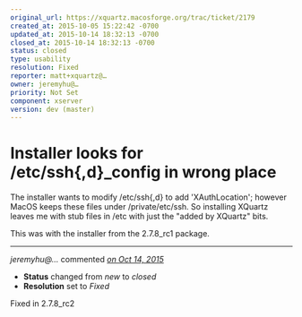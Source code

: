 ```yaml
---
original_url: https://xquartz.macosforge.org/trac/ticket/2179
created_at: 2015-10-05 15:22:42 -0700
updated_at: 2015-10-14 18:32:13 -0700
closed_at: 2015-10-14 18:32:13 -0700
status: closed
type: usability
resolution: Fixed
reporter: matt+xquartz@…
owner: jeremyhu@…
priority: Not Set
component: xserver
version: dev (master)
---
```


Installer looks for /etc/ssh{,d}\_config in wrong place
=======================================================


The installer wants to modify /etc/ssh{,d} to add 'XAuthLocation'; however MacOS keeps these files under /private/etc/ssh. So installing XQuartz leaves me with stub files in /etc with just the "added by XQuartz" bits.

This was with the installer from the 2.7.8\_rc1 package.



---

*jeremyhu@…* commented *[on Oct 14, 2015](https://xquartz.macosforge.org/trac/ticket/2179#comment:1 "October 14, 2015 at 6:32 PM PDT")*

-   **Status** changed from *new* to *closed*
-   **Resolution** set to *Fixed*

Fixed in 2.7.8\_rc2



